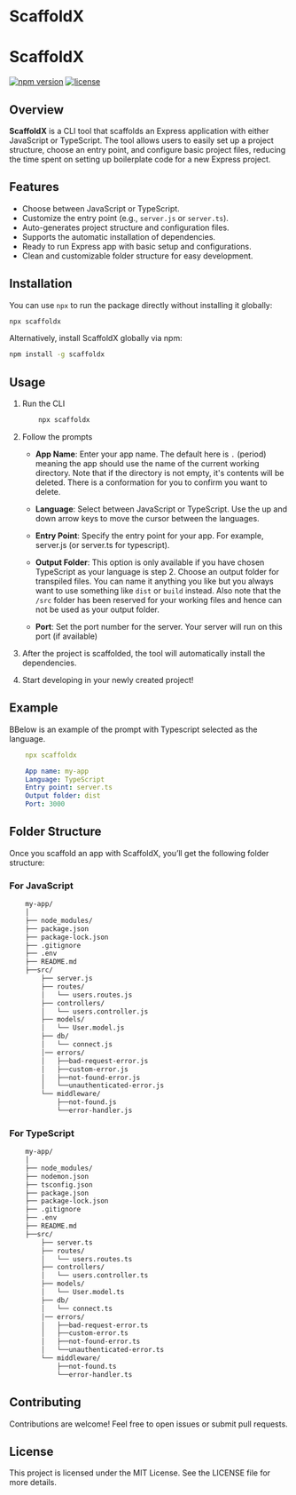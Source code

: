 # ScaffoldX

# ScaffoldX

[![npm version](https://badge.fury.io/js/scaffoldx.svg)](https://www.npmjs.com/package/scaffoldx)
[![license](https://img.shields.io/npm/l/scaffoldx.svg)](https://www.npmjs.com/package/scaffoldx)

## Overview

**ScaffoldX** is a CLI tool that scaffolds an Express application with either JavaScript or TypeScript. The tool allows users to easily set up a project structure, choose an entry point, and configure basic project files, reducing the time spent on setting up boilerplate code for a new Express project.

## Features

- Choose between JavaScript or TypeScript.
- Customize the entry point (e.g., `server.js` or `server.ts`).
- Auto-generates project structure and configuration files.
- Supports the automatic installation of dependencies.
- Ready to run Express app with basic setup and configurations.
- Clean and customizable folder structure for easy development.

## Installation

You can use `npx` to run the package directly without installing it globally:

```bash
npx scaffoldx
```

Alternatively, install ScaffoldX globally via npm:

```bash
npm install -g scaffoldx
```

## Usage

1. Run the CLI

   ```bash
       npx scaffoldx
   ```

1. Follow the prompts

   - **App Name**: Enter your app name. The default here is `.` (period) meaning the app should use the name of the current working directory. Note that if the directory is not empty, it's contents will be deleted. There is a conformation for you to confirm you want to delete.

   - **Language**: Select between JavaScript or TypeScript. Use the up and down arrow keys to move the cursor between the languages.

   - **Entry Point**: Specify the entry point for your app. For example, server.js (or server.ts for typescript).

   - **Output Folder**: This option is only available if you have chosen TypeScript as your language is step 2. Choose an output folder for transpiled files. You can name it anything you like but you always want to use something like `dist` or `build` instead. Also note that the `/src` folder has been reserved for your working files and hence can not be used as your output folder.

   - **Port**: Set the port number for the server. Your server will run on this port (if available)

1. After the project is scaffolded, the tool will automatically install the dependencies.

1. Start developing in your newly created project!

## Example

BBelow is an example of the prompt with Typescript selected as the language.

```yaml
    npx scaffoldx

    App name: my-app
    Language: TypeScript
    Entry point: server.ts
    Output folder: dist
    Port: 3000
```

## Folder Structure

Once you scaffold an app with ScaffoldX, you’ll get the following folder structure:

### For JavaScript

```graphql
    my-app/
    │
    ├── node_modules/
    ├── package.json
    ├── package-lock.json
    ├── .gitignore
    ├── .env
    ├── README.md
    ├──src/
        ├── server.js
        ├── routes/
        │   └── users.routes.js
        ├── controllers/
        │   └── users.controller.js
        ├── models/
        │   └── User.model.js
        ├── db/
        │   └── connect.js
        │── errors/
        │   ├──bad-request-error.js
        │   ├──custom-error.js
        │   ├──not-found-error.js
        │   └──unauthenticated-error.js
        └── middleware/
            ├──not-found.js
            └──error-handler.js

```

### For TypeScript

```graphql
    my-app/
    │
    ├── node_modules/
    ├── nodemon.json
    ├── tsconfig.json
    ├── package.json
    ├── package-lock.json
    ├── .gitignore
    ├── .env
    ├── README.md
    ├──src/
        ├── server.ts
        ├── routes/
        │   └── users.routes.ts
        ├── controllers/
        │   └── users.controller.ts
        ├── models/
        │   └── User.model.ts
        ├── db/
        │   └── connect.ts
        │── errors/
        │   ├──bad-request-error.ts
        │   ├──custom-error.ts
        │   ├──not-found-error.ts
        │   └──unauthenticated-error.ts
        └── middleware/
            ├──not-found.ts
            └──error-handler.ts

```

## Contributing

Contributions are welcome! Feel free to open issues or submit pull requests.

## License

This project is licensed under the MIT License. See the LICENSE file for more details.

